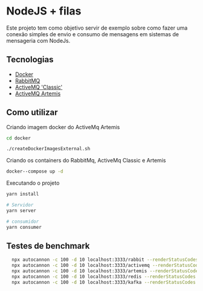 # NodeJS + filas

Este projeto tem como objetivo servir de exemplo sobre como fazer uma conexão simples de envio e consumo de mensagens em sistemas de mensageria com NodeJs.

## Tecnologias

- [Docker](https://www.docker.com/)
- [RabbitMQ](https://www.rabbitmq.com/)
- [ActiveMQ 'Classic'](https://activemq.apache.org/components/classic/)
- [ActiveMQ Artemis](https://activemq.apache.org/components/artemis/)

## Como utilizar

Criando imagem docker do ActiveMq Artemis

```sh
cd docker

./createDockerImagesExternal.sh
```

Criando os containers do RabbitMq, ActiveMq Classic e Artemis

```sh
docker--compose up -d
```

Executando o projeto

```sh
yarn install

# Servidor
yarn server

# consumidor
yarn consumer
```

## Testes de benchmark

```bash
  npx autocannon -c 100 -d 10 localhost:3333/rabbit --renderStatusCodes
  npx autocannon -c 100 -d 10 localhost:3333/activemq --renderStatusCodes
  npx autocannon -c 100 -d 10 localhost:3333/artemis --renderStatusCodes
  npx autocannon -c 100 -d 10 localhost:3333/redis --renderStatusCodes
  npx autocannon -c 100 -d 10 localhost:3333/kafka --renderStatusCodes
```
